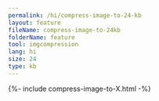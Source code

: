 ```yaml
---
permalink: /hi/compress-image-to-24-kb
layout: feature
fileName: compress-image-to-24kb
folderName: feature
tool: imgcompression
lang: hi
size: 24
type: kb
---
```


{%- include compress-image-to-X.html -%}
